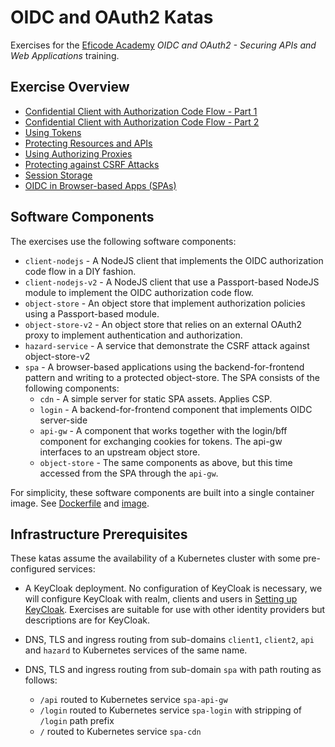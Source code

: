 # OIDC and OAuth2 Katas

Exercises for the [Eficode Academy](https://www.eficode.com/academy) *OIDC and OAuth2 - Securing APIs and Web Applications* training.

## Exercise Overview

- [Confidential Client with Authorization Code Flow - Part 1](confidential-client-auth-code-flow.md)
- [Confidential Client with Authorization Code Flow - Part 2](confidential-client-auth-code-flow2.md)
- [Using Tokens](using-tokens.md)
- [Protecting Resources and APIs](protecting-apis.md)
- [Using Authorizing Proxies](authorizing-proxy.md)
- [Protecting against CSRF Attacks](csrf-attacks.md)
- [Session Storage](session-storage.md)
- [OIDC in Browser-based Apps (SPAs)](oidc-in-spas.md)

## Software Components

The exercises use the following software components:

- `client-nodejs` - A NodeJS client that implements the OIDC authorization code flow in a DIY fashion.
- `client-nodejs-v2` - A NodeJS client that use a Passport-based NodeJS module to implement the OIDC authorization code flow.
- `object-store` - An object store that implement authorization policies using a Passport-based module.
- `object-store-v2` - An object store that relies on an external OAuth2 proxy to implement authentication and authorization.
- `hazard-service` - A service that demonstrate the CSRF attack against object-store-v2
- `spa` - A browser-based applications using the backend-for-frontend pattern and writing to a protected object-store. The SPA consists of the following components:
  * `cdn` - A simple server for static SPA assets. Applies CSP.
  * `login` - A backend-for-frontend component that implements OIDC server-side
  * `api-gw` - A component that works together with the login/bff component for exchanging cookies for tokens. The api-gw interfaces to an upstream object store.
  * `object-store` - The same components as above, but this time accessed from the SPA through the `api-gw`.

For simplicity, these software components are built into a single
container image. See [Dockerfile](ci/Dockerfile) and
[image](https://hub.docker.com/repository/docker/praqma/oidc-oauth2-katas-client).

## Infrastructure Prerequisites

These katas assume the availability of a Kubernetes cluster with some pre-configured services:

- A KeyCloak deployment. No configuration of KeyCloak is necessary, we
  will configure KeyCloak with realm, clients and users in [Setting up
  KeyCloak](setting-up-keycloak.md). Exercises are suitable for use
  with other identity providers but descriptions are for KeyCloak.

- DNS, TLS and ingress routing from sub-domains `client1`, `client2`,
  `api` and `hazard` to Kubernetes services of the same name.

- DNS, TLS and ingress routing from sub-domain `spa` with path routing as follows:

   * `/api` routed to Kubernetes service `spa-api-gw`
   * `/login` routed to Kubernetes service `spa-login` with stripping of `/login` path prefix
   * `/` routed to Kubernetes service `spa-cdn`

